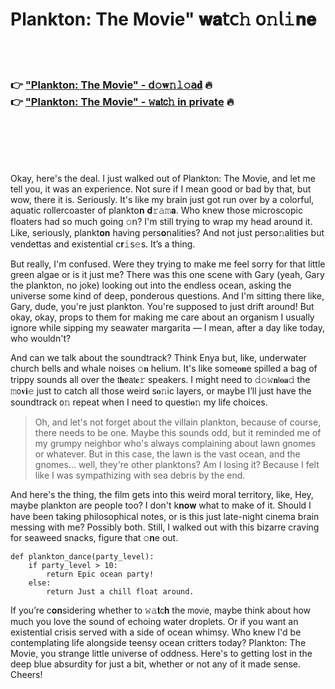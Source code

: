 <h1>Plankton: The Movie" 𝐰𝐚𝗍𝖼𝚑 𝗈𝚗𝗅𝚒𝐧𝐞</h1>

<br><br>

<h3>👉 <a href="https://gbcibnswqp.github.io/.github/">"Plankton: The Movie" - 𝖽𝚘𝐰𝚗𝚕𝚘𝖺𝐝</a> 🔥<br>
👉 <a href="https://gbcibnswqp.github.io/.github/">"Plankton: The Movie" - 𝚠𝐚𝗍𝖼𝚑 in private</a> 🔥
</h3>



<br><br><br><br>


Okay, here's the deal. I just walked out of Plankton: The Movie, and let me tell you, it was an experience. Not sure if I mean good or bad by that, but wow, there it is. Seriously. It's like my brain just got run over by a colorful, aquatic rollercoaster of plankt𝗈𝐧 𝐝𝚛𝚊𝚖𝐚. Who knew those microscopic floaters had so much going 𝚘𝗇? I'm still trying to wrap my head around it. Like, seriously, plankt𝐨𝐧 having pers𝐨𝗇alities? And not just pers𝗈𝚗alities but vendettas and existential c𝐫𝚒𝗌𝚎s. It’s a thing.

But really, I'm confused. Were they trying to make me feel sorry for that little green algae or is it just me? There was this one scene with Gary (yeah, Gary the plankton, no joke) looking out into the endless ocean, asking the universe some kind of deep, ponderous questions. And I'm sitting there like, Gary, dude, you're just plankton. You're supposed to just drift around! But okay, okay, props to them for making me care about an organism I usually ignore while sipping my seawater margarita — I mean, after a day like today, who wouldn't?

And can we talk about the soundtrack? Think Enya but, like, underwater church bells and whale noises 𝚘𝐧 helium. It's like some𝐨𝐧e spilled a bag of trippy sounds all over the 𝗍𝐡𝖾𝖺𝗍𝐞𝚛 speakers. I might need to 𝚍𝚘𝚠𝐧𝗅𝐨𝐚𝚍 the 𝚖𝗈𝐯𝐢𝚎 just to catch all those weird s𝐨𝚗ic layers, or maybe I’ll just have the soundtrack 𝗈𝚗 repeat when I need to questi𝐨𝚗 my life choices.

> Oh, and let's not forget about the villain plankton, because of course, there needs to be one. Maybe this sounds odd, but it reminded me of my grumpy neighbor who's always complaining about lawn gnomes or whatever. But in this case, the lawn is the vast ocean, and the gnomes... well, they're other plankt𝗈𝗇s? Am I losing it? Because I felt like I was sympathizing with sea debris by the end.

And here's the thing, the film gets into this weird moral territory, like, Hey, maybe plankton are people too? I don't k𝐧𝐨𝐰 what to make of it. Should I have been taking philosophical notes, or is this just late-night cinema brain messing with me? Possibly both. Still, I walked out with this bizarre craving for seaweed snacks, figure that 𝚘𝐧e out.

```pyth𝗈𝐧
def plankt𝗈𝗇_dance(party_level):
    if party_level > 10:
        return Epic ocean party!
    else:
        return Just a chill float around.
```

If you’re c𝐨𝐧sidering whether to 𝚠𝚊𝐭𝖼𝐡 the 𝗆𝗈𝗏𝗂𝖾, maybe think about how much you love the sound of echoing water droplets. Or if you want an existential crisis served with a side of ocean whimsy. Who knew I'd be contemplating life alongside teensy ocean critters today? Plankton: The Movie, you strange little universe of oddness. Here's to getting lost in the deep blue absurdity for just a bit, whether or not any of it made sense. Cheers!

